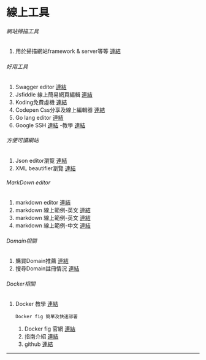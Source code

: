 # 線上工具
###### 網站掃描工具
1. 用於掃描網站framework & server等等 [連結](http://builtwith.com/)

###### 好用工具
1. Swagger editor [連結](http://editor.swagger.io/#/)
2. Jsfiddle 線上簡易網頁編輯 [連結](http://jsfiddle.net/)
3. Koding免費虛機 [連結](https://koding.com/IDE/koding-vm-0/my-workspace)
4. Codepen Css分享及線上編輯器 [連結](http://codepen.io/)
5. Go lang editor [連結](https://tour.golang.org/welcome/1)
6. Google SSH [連結](https://chrome.google.com/webstore/detail/secure-shell/pnhechapfaindjhompbnflcldabbghjo?hl=en)
-教學 [連結](http://www.puritys.me/docs-blog/article-151-Chrome-SSH-Client-%E5%8F%96%E4%BB%A3-putty.html)

###### 方便可讀網站
1. Json editor瀏覽 [連結](http://jsoneditoronline.org/)
2. XML beautifier瀏覽 [連結](http://xmlbeautifier.com/)

###### MarkDown editor
1. markdown editor [連結](http://dillinger.io/#)
2. markdown 線上範例-英文 [連結](https://guides.github.com/features/mastering-markdown/)
3. markdown 線上範例-英文 [連結](http://daringfireball.net/projects/markdown/syntax)
4. markdown 線上範例-中文 [連結](http://markdown.tw/)

###### Domain相關
1. 購買Domain推薦 [連結](https://www.godaddy.com/)
2. 搜尋Domain註冊情況 [連結](https://www.onlydomains.com/domain/frontSearch)

###### Docker相關
1. Docker 教學 [連結](http://philipzheng.gitbooks.io/docker_practice/content/index.html)

    `Docker fig 簡單及快速部署`
    1. Docker fig 官網 [連結](http://www.fig.sh/)
    2. 指南介紹 [連結](http://www.infoq.com/cn/articles/docker-build-development-environment-based-on-fig)
    3. github [連結](https://github.com/docker/compose)

    
---
